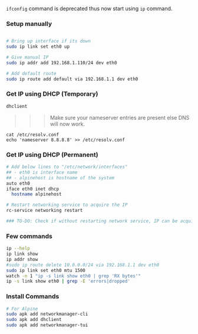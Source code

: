 

`ifconfig` command is deprecated thus now start using `ip` command.


### Setup manually
```bash

# Bring up interface if its down
sudo ip link set eth0 up

# Give manual IP
sudo ip addr add 192.168.1.110/24 dev eth0

# Add default route
sudo ip route add default via 192.168.1.1 dev eth0
```

### Get IP using DHCP (Temporary)
```bash
dhclient
```

>>> Make sure your nameserver entries are present else DNS will now work.

```
cat /etc/resolv.conf
echo 'nameserver 8.8.8.8' >> /etc/resolv.conf
```

### Get IP using DHCP (Permanent)

```bash
# Add below lines to "/etc/network/interfaces"
## - eth0 is interface name
## - alpinehost is hostname of the system
auto eth0
iface eth0 inet dhcp
  hostname alpinehost

# Restart networking service to acquire the IP
rc-service networking restart

### TO-DO: Check if without restarting network service, IP can be acquire.
```

### Few commands

```bash
ip --help
ip link show
ip addr show
#sudo ip route delete 10.0.0.0/24 via 192.168.1.1 dev eth0
sudo ip link set eth0 mtu 1500
watch -n 1 "ip -s link show eth0 | grep 'RX bytes'"
ip -s link show eth0 | grep -E 'errors|dropped'
```


### Install Commands
```bash
# For Alpine
sudo apk add networkmanager-cli
sudo apk add dhclient
sudo apk add networkmanager-tui
```


